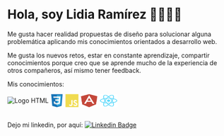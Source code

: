 # Hola, soy Lidia Ramírez 👋👩🏾‍💻

Me gusta hacer realidad propuestas de diseño para solucionar alguna problemática aplicando mis conocimientos orientados a desarrollo web.

Me gusta los nuevos retos, estar en constante aprendizaje, compartir conocimientos porque creo que se aprende mucho de la experiencia de otros compañeros, así mismo tener feedback.

Mis conocimientos: 
<div style="display: inline_block">
  <img align="center" alt="Logo HTML" height="30" width="30" src="https://cdn.jsdelivr.net/gh/devicons/devicon/icons/html5/html5-original-wordmark.svg">
  <img align="center" alt="Logo CSS" height="30" width="30" src="https://raw.githubusercontent.com/devicons/devicon/master/icons/css3/css3-original.svg">
  <img align="center" alt="Logo JS" height="30" width="30" src="https://raw.githubusercontent.com/devicons/devicon/master/icons/javascript/javascript-plain.svg">
  <img align="center" alt="Logo Angular" height="30" width="40" src="https://raw.githubusercontent.com/devicons/devicon/master/icons/angularjs/angularjs-plain.svg">
  <img align="center" alt="Logo React" height="30" width="40" src="https://raw.githubusercontent.com/devicons/devicon/master/icons/react/react-original.svg">
</div> 
<br> 

Dejo mi linkedin, por aquí: [![Linkedin Badge](https://img.shields.io/badge/-Lidia%20Ramirez-0a66c2?style=flat-square&logo=Linkedin&logoColor=white&link=https://www.linkedin.com/in/lidiaramirezn/)](https://www.linkedin.com/in/lidiaramirezn/](https://img.shields.io/badge/-Santiago%20Mordasini-ffc107?style=flat-square&logo=Linkedin&logoColor=white&link=https://www.linkedin.com/in/lidiaramirezn/)](https://www.linkedin.com/in/lidiaramirezn/)) 


<!--
**lidiaramirezn/lidiaramirezn** is a ✨ _special_ ✨ repository because its `README.md` (this file) appears on your GitHub profile.

Here are some ideas to get you started:

- 🔭 I’m currently working on ...
- 🌱 I’m currently learning ...
- 👯 I’m looking to collaborate on ...
- 🤔 I’m looking for help with ...
- 💬 Ask me about ...
- 📫 How to reach me: ...
- 😄 Pronouns: ...
- ⚡ Fun fact: ...
-->
